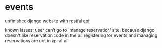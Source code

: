 # events
unfinished django website with restful api

known issues:
  user can't go to 'manage reservation' site, because django doesn't like reservation code in the url
  registering for events and managing reservations are not in api at all
